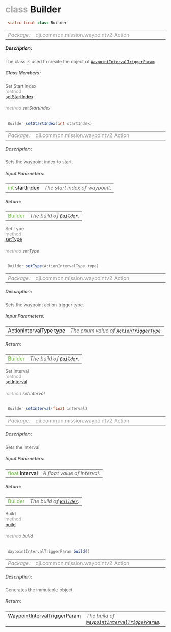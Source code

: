 <div class="article"><h1 ><font color="#AAA">class </font>Builder</h1></div>

~~~java
 static final class Builder 
~~~

<html><table class="table-supportedby"><tr valign="top"><td width=15%><font color="#999"><i>Package:</i></td><td width=85%><font color="#999">dji.common.mission.waypointv2.Action</td></tr></table></html>



##### Description:



<font color="#666">The class is used to create the object of <code><a href="/Components/Missions/DJIWaypointV2Trigger_DJIWaypointV2IntervalTriggerParam.html#djiwaypointv2trigger_djiwaypointv2intervaltriggerparam">WaypointIntervalTriggerParam</a></code>.



##### Class Members:

<div class="api-row" id="djiwaypointv2trigger_djiwaypointv2intervaltriggerparam_builder_setstartindex"><div class="api-col left">Set Start Index</div><div class="api-col middle" style="color:#AAA">method</div><div class="api-col right"><a class="trigger" href="#djiwaypointv2trigger_djiwaypointv2intervaltriggerparam_builder_setstartindex_inline">setStartIndex</a></div></div><div class="inline-doc" id="djiwaypointv2trigger_djiwaypointv2intervaltriggerparam_builder_setstartindex_inline"

><div class="article"><h6 ><font color="#AAA">method </font>setStartIndex</h6></div>

~~~java
 Builder setStartIndex(int startIndex) 
~~~

<html><table class="table-supportedby"><tr valign="top"><td width=15%><font color="#999"><i>Package:</i></td><td width=85%><font color="#999">dji.common.mission.waypointv2.Action</td></tr></table></html>



##### Description:



<font color="#666">Sets the waypoint index to start.



##### Input Parameters:

<html><table class="table-inline-parameters"><tr valign="top"><td><font color="#70BF41">int <font color="#000">startIndex</td><td><font color="#666"><i>The start index of waypoint.</i></td></tr></table></html>

##### Return:

<html><table class="table-inline-parameters"><tr valign="top"><td><font color="#70BF41">Builder</td><td><font color="#666"><i>The build of <code><a href="/Components/Missions/DJIWaypointV2Trigger_DJIWaypointV2IntervalTriggerParam_Builder.html#djiwaypointv2trigger_djiwaypointv2intervaltriggerparam_builder">Builder</a></code>.</i></td></tr></table></html></div>

<div class="api-row" id="djiwaypointv2trigger_djiwaypointv2intervaltriggerparam_builder_settype"><div class="api-col left">Set Type</div><div class="api-col middle" style="color:#AAA">method</div><div class="api-col right"><a class="trigger" href="#djiwaypointv2trigger_djiwaypointv2intervaltriggerparam_builder_settype_inline">setType</a></div></div><div class="inline-doc" id="djiwaypointv2trigger_djiwaypointv2intervaltriggerparam_builder_settype_inline"

><div class="article"><h6 ><font color="#AAA">method </font>setType</h6></div>

~~~java
 Builder setType(ActionIntervalType type) 
~~~

<html><table class="table-supportedby"><tr valign="top"><td width=15%><font color="#999"><i>Package:</i></td><td width=85%><font color="#999">dji.common.mission.waypointv2.Action</td></tr></table></html>



##### Description:



<font color="#666">Sets the waypoint action trigger type.



##### Input Parameters:

<html><table class="table-inline-parameters"><tr valign="top"><td><font color="#70BF41"><a href="/Components/Missions/DJIWaypointV2Action.html#djiwaypointv2action_djiwaypointv2actionintervaltype">ActionIntervalType</a> <font color="#000">type</td><td><font color="#666"><i>The enum value of <code><a href="/Components/Missions/DJIWaypointV2Action.html#djiwaypointv2action_djiwaypointv2actiontriggertype">ActionTriggerType</a></code>.</i></td></tr></table></html>

##### Return:

<html><table class="table-inline-parameters"><tr valign="top"><td><font color="#70BF41">Builder</td><td><font color="#666"><i>The build of <code><a href="/Components/Missions/DJIWaypointV2Trigger_DJIWaypointV2IntervalTriggerParam_Builder.html#djiwaypointv2trigger_djiwaypointv2intervaltriggerparam_builder">Builder</a></code>.</i></td></tr></table></html></div>

<div class="api-row" id="djiwaypointv2trigger_djiwaypointv2intervaltriggerparam_builder_setinterval"><div class="api-col left">Set Interval</div><div class="api-col middle" style="color:#AAA">method</div><div class="api-col right"><a class="trigger" href="#djiwaypointv2trigger_djiwaypointv2intervaltriggerparam_builder_setinterval_inline">setInterval</a></div></div><div class="inline-doc" id="djiwaypointv2trigger_djiwaypointv2intervaltriggerparam_builder_setinterval_inline"

><div class="article"><h6 ><font color="#AAA">method </font>setInterval</h6></div>

~~~java
 Builder setInterval(float interval) 
~~~

<html><table class="table-supportedby"><tr valign="top"><td width=15%><font color="#999"><i>Package:</i></td><td width=85%><font color="#999">dji.common.mission.waypointv2.Action</td></tr></table></html>



##### Description:



<font color="#666">Sets the interval.



##### Input Parameters:

<html><table class="table-inline-parameters"><tr valign="top"><td><font color="#70BF41">float <font color="#000">interval</td><td><font color="#666"><i>A float value of interval.</i></td></tr></table></html>

##### Return:

<html><table class="table-inline-parameters"><tr valign="top"><td><font color="#70BF41">Builder</td><td><font color="#666"><i>The build of <code><a href="/Components/Missions/DJIWaypointV2Trigger_DJIWaypointV2IntervalTriggerParam_Builder.html#djiwaypointv2trigger_djiwaypointv2intervaltriggerparam_builder">Builder</a></code>.</i></td></tr></table></html></div>

<div class="api-row" id="djiwaypointv2trigger_djiwaypointv2intervaltriggerparam_builder_build"><div class="api-col left">Build</div><div class="api-col middle" style="color:#AAA">method</div><div class="api-col right"><a class="trigger" href="#djiwaypointv2trigger_djiwaypointv2intervaltriggerparam_builder_build_inline">build</a></div></div><div class="inline-doc" id="djiwaypointv2trigger_djiwaypointv2intervaltriggerparam_builder_build_inline"

><div class="article"><h6 ><font color="#AAA">method </font>build</h6></div>

~~~java
 WaypointIntervalTriggerParam build() 
~~~

<html><table class="table-supportedby"><tr valign="top"><td width=15%><font color="#999"><i>Package:</i></td><td width=85%><font color="#999">dji.common.mission.waypointv2.Action</td></tr></table></html>



##### Description:



<font color="#666">Generates the immutable object.



##### Return:

<html><table class="table-inline-parameters"><tr valign="top"><td><font color="#70BF41"><a href="/Components/Missions/DJIWaypointV2Trigger_DJIWaypointV2IntervalTriggerParam.html#djiwaypointv2trigger_djiwaypointv2intervaltriggerparam">WaypointIntervalTriggerParam</a></td><td><font color="#666"><i>The build of <code><a href="/Components/Missions/DJIWaypointV2Trigger_DJIWaypointV2IntervalTriggerParam.html#djiwaypointv2trigger_djiwaypointv2intervaltriggerparam">WaypointIntervalTriggerParam</a></code>.</i></td></tr></table></html></div>


